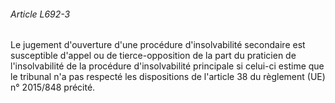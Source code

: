 ###### Article L692-3

Le jugement d'ouverture d'une procédure d'insolvabilité secondaire est susceptible d'appel ou de tierce-opposition de la part du praticien de l'insolvabilité de la procédure d'insolvabilité principale si celui-ci estime que le tribunal n'a pas respecté les dispositions de l'article 38 du règlement (UE) n° 2015/848 précité.

